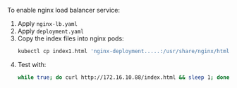 To enable nginx load balancer service:

1. Apply `nginx-lb.yaml`
2. Apply `deployment.yaml`
3. Copy the index files into nginx pods:
   ```sh
   kubectl cp index1.html 'nginx-deployment.....:/usr/share/nginx/html/index.html'
   ```
4. Test with:
   ```sh
   while true; do curl http://172.16.10.88/index.html && sleep 1; done;
   ```
